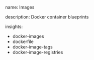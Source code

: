 name: Images

description: Docker container blueprints

insights:
  - docker-images
  - dockerfile
  - docker-image-tags
  - docker-image-registries
